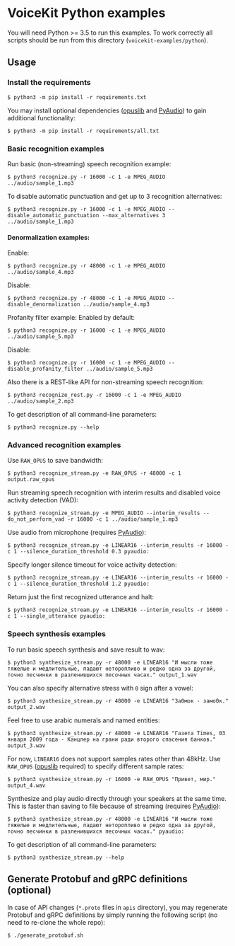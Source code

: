 # VoiceKit Python examples

You will need Python >= 3.5 to run this examples.
To work correctly all scripts should be run from this directory (`voicekit-examples/python`).

## Usage

### Install the requirements


```
$ python3 -m pip install -r requirements.txt
```

You may install optional dependencies ([opuslib](https://github.com/orion-labs/opuslib) and [PyAudio](https://people.csail.mit.edu/hubert/pyaudio/)) to gain additional functionality:

```
$ python3 -m pip install -r requirements/all.txt
```


### Basic recognition examples

Run basic (non-streaming) speech recognition example:

```
$ python3 recognize.py -r 16000 -c 1 -e MPEG_AUDIO ../audio/sample_1.mp3
```

To disable automatic punctuation and get up to 3 recognition alternatives:

```
$ python3 recognize.py -r 16000 -c 1 -e MPEG_AUDIO --disable_automatic_punctuation --max_alternatives 3 ../audio/sample_1.mp3
```

#### Denormalization examples:  

Enable:
```
$ python3 recognize.py -r 48000 -c 1 -e MPEG_AUDIO ../audio/sample_4.mp3
```
Disable:
```
$ python3 recognize.py -r 48000 -c 1 -e MPEG_AUDIO --disable_denormalization ../audio/sample_4.mp3
```

Profanity filter example:
Enabled by default:
```
$ python3 recognize.py -r 16000 -c 1 -e MPEG_AUDIO ../audio/sample_5.mp3
```

Disable:
```
$ python3 recognize.py -r 16000 -c 1 -e MPEG_AUDIO --disable_profanity_filter ../audio/sample_5.mp3
```

Also there is a REST-like API for non-streaming speech recognition:

```
$ python3 recognize_rest.py -r 16000 -c 1 -e MPEG_AUDIO ../audio/sample_2.mp3
```

To get description of all command-line parameters:

```
$ python3 recognize.py --help
```

### Advanced recognition examples

Use `RAW_OPUS` to save bandwidth:

```
$ python3 recognize_stream.py -e RAW_OPUS -r 48000 -c 1 output.raw_opus
```

Run streaming speech recognition with interim results and disabled voice activity detection (VAD):

```
$ python3 recognize_stream.py -e MPEG_AUDIO --interim_results --do_not_perform_vad -r 16000 -c 1 ../audio/sample_1.mp3
```

Use audio from microphone (requires [PyAudio](https://people.csail.mit.edu/hubert/pyaudio/)):

```
$ python3 recognize_stream.py -e LINEAR16 --interim_results -r 16000 -c 1 --silence_duration_threshold 0.3 pyaudio:
```

Specify longer silence timeout for voice activity detection:

```
$ python3 recognize_stream.py -e LINEAR16 --interim_results -r 16000 -c 1 --silence_duration_threshold 1.2 pyaudio:
```

Return just the first recognized utterance and halt:

```
$ python3 recognize_stream.py -e LINEAR16 --interim_results -r 16000 -c 1 --single_utterance pyaudio:
```

### Speech synthesis examples

To run basic speech synthesis and save result to wav:

```
$ python3 synthesize_stream.py -r 48000 -e LINEAR16 "И мысли тоже тяжелые и медлительные, падают неторопливо и редко одна за другой, точно песчинки в разленившихся песочных часах." output_1.wav
```

You can also specify alternative stress with `0` sign after a vowel:

```
$ python3 synthesize_stream.py -r 48000 -e LINEAR16 "За0мок - замо0к." output_2.wav
```

Feel free to use arabic numerals and named entities:

```
$ python3 synthesize_stream.py -r 48000 -e LINEAR16 "Газета Times, 03 января 2009 года - Канцлер на грани ради второго спасения банков." output_3.wav
```

For now, `LINEAR16` does not support samples rates other than 48kHz. Use `RAW_OPUS` ([opuslib](https://github.com/orion-labs/opuslib) required) to specify different sample rates:

```
$ python3 synthesize_stream.py -r 16000 -e RAW_OPUS "Привет, мир." output_4.wav
```

Synthesize and play audio directly through your speakers at the same time.
This is faster than saving to file because of streaming (requires [PyAudio](https://people.csail.mit.edu/hubert/pyaudio/)):

```
$ python3 synthesize_stream.py -r 48000 -e LINEAR16 "И мысли тоже тяжелые и медлительные, падают неторопливо и редко одна за другой, точно песчинки в разленившихся песочных часах." pyaudio:
```

To get description of all command-line parameters:

```
$ python3 synthesize_stream.py --help
```

## Generate Protobuf and gRPC definitions (optional)

In case of API changes (`*.proto` files in `apis` directory),
you may regenerate Protobuf and gRPC definitions by simply running the following script
(no need to re-clone the whole repo):

```
$ ./generate_protobuf.sh
```
